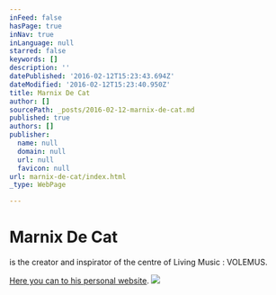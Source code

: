 ```yaml
---
inFeed: false
hasPage: true
inNav: true
inLanguage: null
starred: false
keywords: []
description: ''
datePublished: '2016-02-12T15:23:43.694Z'
dateModified: '2016-02-12T15:23:40.950Z'
title: Marnix De Cat
author: []
sourcePath: _posts/2016-02-12-marnix-de-cat.md
published: true
authors: []
publisher:
  name: null
  domain: null
  url: null
  favicon: null
url: marnix-de-cat/index.html
_type: WebPage

---
```

# Marnix De Cat

is the creator and inspirator of the centre of Living Music : VOLEMUS.

[Here you can to his personal website][0].
![](https://the-grid-user-content.s3-us-west-2.amazonaws.com/3a4cdd04-b4b4-4927-9c02-528c863ebf75.jpg)

[0]: http://thegrid.ai/marnix-de-cat